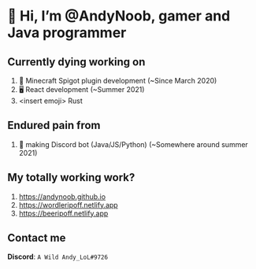 # 👋 Hi, I’m @AndyNoob, gamer and Java programmer

## Currently dying working on
1. 🔌 Minecraft Spigot plugin development (~Since March 2020)
2. 🖥 React development (~Summer 2021)
3. \<insert emoji\> Rust

## Endured pain from
1. 🤖 making Discord bot (Java/JS/Python) (~Somewhere around summer 2021)

## My totally working work?
1. https://andynoob.github.io
2. https://wordleripoff.netlify.app
3. https://beeripoff.netlify.app

## Contact me
**Discord**: `A Wild Andy_LoL#9726`

<!---
AndyNoob/AndyNoob is a ✨ special ✨ repository because its `README.md` (this file) appears on your GitHub profile.
You can click the Preview link to take a look at your changes.
--->
